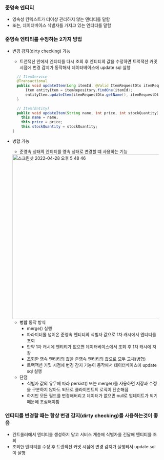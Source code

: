 ### 준영속 엔티티
  - 영속성 컨텍스트가 더이상 관리하지 않는 엔티티를 말함
  - 또는, 데이터베이스 식별자를 가지고 있는 엔티티를 말함
  
### 준영속 엔티티를 수정하는 2가지 방법
  - 변경 감지(dirty checking) 기능
    - 트랜잭션 안에서 엔티티를 다시 조회 후 엔티티의 값을 수정하면 트랙잭션 커밋 시점에 변경 감지가 동작해서 데이터베이스에 update sql 실행
    ```java
      // ItemService
      @Transactional
      public void updateItem(Long itemId, @Valid ItemRequestDto itemRequestDto) {
          Item entityItem = itemRepository.findOne(itemId);
          entityItem.updateItem(itemRequestDto.getName(), itemRequestDto.getPrice(), itemRequestDto.getStockQuantity());
      }
      
      // Item(Entity)
      public void updateItem(String name, int price, int stockQuantity) {
        this.name = name;
        this.price = price;
        this.stockQuantity = stockQuantity;
    }
    ```
  
  - 병합 기능
    - 준영속 상태의 엔티티를 영속 상태로 변경할 떄 사용하는 기능
    <img width="539" alt="스크린샷 2022-04-28 오후 5 48 46" src="https://user-images.githubusercontent.com/67041069/165714793-4ab87a06-d295-46ff-a17c-97a9d614bb5a.png">
    
    - 병합 동작 방식
      - merge() 실행
      - 파라미터롤 넘어온 준영속 엔티티의 식별자 값으로 1차 캐시에서 엔티티를 조회
      - 만약 1차 캐시에 엔티티가 없으면 데이터베이스에서 조회 후 1차 캐시에 저장
      - 조회한 영속 엔티티의 값을 준영속 엔티티의 값으로 모두 교체(병합)
      - 트랙잭션 커밋 시점에 변경 감지 기능이 동작해서 데이터베이스에 update sql 실행
    - 단점
      - 식별자 값의 유무에 따라 persist() 또는 merge()를 사용하면 저장과 수정을 구분하지 않아도 되므로 클라이언트의 로직이 단순해짐
      - 하지만 모든 필드를 변경해버리고 데이터가 없으면 null로 업데이트가 되기 때문에 조심해야함

### 엔티티를 변경할 때는 항상 변경 감지(dirty checking)를 사용하는것이 좋음
  - 컨트롤러에서 엔티티를 생성하지 말고 서비스 계층에 식별자를 전달해 엔티티를 조회
  - 조회한 엔티티를 수정 후 트랜잭션 커밋 시점에 변경 감지가 실행되서 update sql이 실행

 
